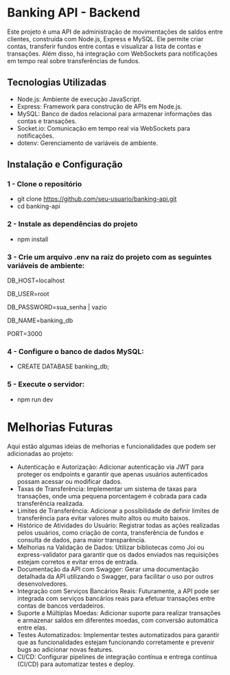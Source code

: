 
# Banking API - Backend

Este projeto é uma API de administração de movimentações de saldos entre clientes, construída com Node.js, Express e MySQL. Ele permite criar contas, transferir fundos entre contas e visualizar a lista de contas e transações. Além disso, há integração com WebSockets para notificações em tempo real sobre transferências de fundos.

## Tecnologias Utilizadas

- Node.js: Ambiente de execução JavaScript.
- Express: Framework para construção de APIs em Node.js.
- MySQL: Banco de dados relacional para armazenar informações das contas e transações.
- Socket.io: Comunicação em tempo real via WebSockets para notificações.
- dotenv: Gerenciamento de variáveis de ambiente.


## Instalação e Configuração
### 1 - Clone o repositório
- git clone https://github.com/seu-usuario/banking-api.git
- cd banking-api

### 2 - Instale as dependências do projeto
- npm install

### 3 - Crie um arquivo .env na raiz do projeto com as seguintes variáveis de ambiente:
DB_HOST=localhost

DB_USER=root

DB_PASSWORD=sua_senha | vazio

DB_NAME=banking_db

PORT=3000

### 4 - Configure o banco de dados MySQL:
 - CREATE DATABASE banking_db;

### 5 - Execute o servidor:
 - npm run dev
# Melhorias Futuras

Aqui estão algumas ideias de melhorias e funcionalidades que podem ser adicionadas ao projeto:

 - Autenticação e Autorização: Adicionar autenticação via JWT para proteger os endpoints e garantir que apenas usuários autenticados possam acessar ou modificar dados.
 - Taxas de Transferência: Implementar um sistema de taxas para transações, onde uma pequena porcentagem é cobrada para cada transferência realizada.
 - Limites de Transferência: Adicionar a possibilidade de definir limites de transferência para evitar valores muito altos ou muito baixos.
 - Histórico de Atividades do Usuário: Registrar todas as ações realizadas pelos usuários, como criação de conta, transferência de fundos e consulta de dados, para maior transparência.
- Melhorias na Validação de Dados: Utilizar bibliotecas como Joi ou express-validator para garantir que os dados enviados nas requisições estejam corretos e evitar erros de entrada.
- Documentação da API com Swagger: Gerar uma documentação detalhada da API utilizando o Swagger, para facilitar o uso por outros desenvolvedores.
- Integração com Serviços Bancários Reais: Futuramente, a API pode ser integrada com serviços bancários reais para efetuar transações entre contas de bancos verdadeiros.
- Suporte a Múltiplas Moedas: Adicionar suporte para realizar transações e armazenar saldos em diferentes moedas, com conversão automática entre elas.
- Testes Automatizados: Implementar testes automatizados para garantir que as funcionalidades estejam funcionando corretamente e prevenir bugs ao adicionar novas features.
- CI/CD: Configurar pipelines de integração contínua e entrega contínua (CI/CD) para automatizar testes e deploy.

